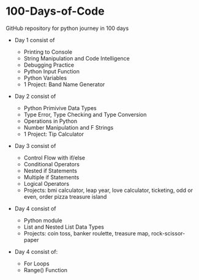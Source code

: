 # 100-Days-of-Code

GitHub repository for python journey in 100 days

- Day 1 consist of

  - Printing to Console
  - String Manipulation and Code Intelligence
  - Debugging Practice
  - Python Input Function
  - Python Variables
  - 1 Project: Band Name Generator

- Day 2 consist of

  - Python Primivive Data Types
  - Type Error, Type Checking and Type Conversion
  - Operations in Python
  - Number Manipulation and F Strings
  - 1 Project: Tip Calculator

- Day 3 consist of

  - Control Flow with if/else
  - Conditional Operators
  - Nested if Statements
  - Multiple if Statements
  - Logical Operators
  - Projects: bmi calculator, leap year, love calculator, ticketing, odd or even, order pizza treasure island

- Day 4 consist of

  - Python module
  - List and Nested List Data Types
  - Projects: coin toss, banker roulette, treasure map, rock-scissor-paper

- Day 4 consist of:

  - For Loops
  - Range() Function
